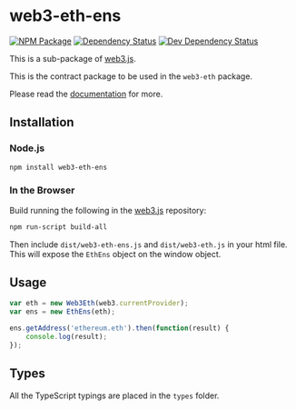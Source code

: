# web3-eth-ens

[![NPM Package][npm-image]][npm-url] [![Dependency Status][deps-image]][deps-url] [![Dev Dependency Status][deps-dev-image]][deps-dev-url]

This is a sub-package of [web3.js][repo].

This is the contract package to be used in the `web3-eth` package.

Please read the [documentation][docs] for more.

## Installation

### Node.js

```bash
npm install web3-eth-ens
```

### In the Browser

Build running the following in the [web3.js][repo] repository:

```bash
npm run-script build-all
```

Then include `dist/web3-eth-ens.js` and `dist/web3-eth.js` in your html file.
This will expose the `EthEns` object on the window object.

## Usage

```js
var eth = new Web3Eth(web3.currentProvider);
var ens = new EthEns(eth);

ens.getAddress('ethereum.eth').then(function(result) {
    console.log(result);
});
```

## Types

All the TypeScript typings are placed in the `types` folder.

[docs]: http://web3js.readthedocs.io/en/1.0/
[repo]: https://github.com/ethereum/web3.js
[npm-image]: https://img.shields.io/npm/v/web3-eth-ens.svg
[npm-url]: https://npmjs.org/package/web3-eth-ens
[deps-image]: https://david-dm.org/ethereum/web3.js/1.x/status.svg?path=packages/web3-eth-ens
[deps-url]: https://david-dm.org/ethereum/web3.js/1.x?path=packages/web3-eth-ens
[deps-dev-image]: https://david-dm.org/ethereum/web3.js/1.x/dev-status.svg?path=packages/web3-eth-ens
[deps-dev-url]: https://david-dm.org/ethereum/web3.js/1.x?type=dev&path=packages/web3-eth-ens